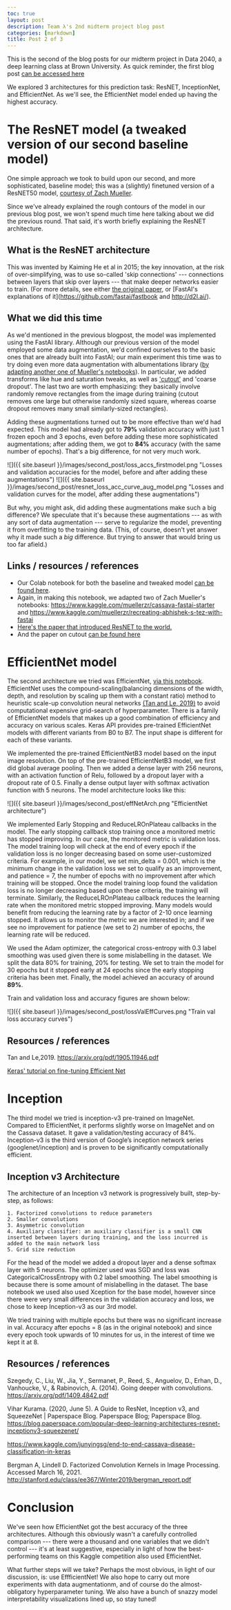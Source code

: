 ```yaml
---
toc: true
layout: post
description: Team λ's 2nd midterm project blog post
categories: [markdown]
title: Post 2 of 3
---
```


This is the second of the blog posts for our midterm project in Data 2040, a deep learning class at Brown University. As quick reminder, the first blog post [can be accessed here](https://emmanuel-peters.medium.com/blog-post-1-cassava-leaf-distribution-c6c3232be9d5)

We explored 3 architectures for this prediction task: ResNET, InceptionNet, and EfficientNet. As we'll see, the EfficientNet model ended up having the highest accuracy.

# The ResNET model (a tweaked version of our second baseline model)

One simple approach we took to build upon our second, and more sophisticated, baseline model; this was a (slightly) finetuned version of a ResNET50 model, [courtesy of Zach Mueller](https://www.kaggle.com/muellerzr/cassava-fastai-starter). 

Since we've already explained the rough contours of the model in our previous blog post, we won't spend much time here talking about we did the previous round. That said, it's worth briefly explaining the ResNET architecture.

## What is the ResNET architecture

This was invented by Kaiming He et al in 2015; the key innovation, at the risk of over-simplifying, was to use so-called 'skip connections' --- connections between layers that skip over layers --- that make deeper networks easier to train. (For more details, see either [the original paper](https://arxiv.org/abs/1512.03385), or [FastAI's explanations of it](https://github.com/fastai/fastbook and http://d2l.ai/).

## What we did this time

As we'd mentioned in the previous blogpost, the model was implemented using the FastAI library. Although our previous version of the model employed some data augmentation, we'd confined ourselves to the basic ones that are already built into FastAI; our main experiment this time was to try doing even more data augmentation with albumentations library ([by adapting another one of Mueller's notebooks](https://www.kaggle.com/muellerzr/recreating-abhishek-s-tez-with-fastai
)). In particular, we added transforms like hue and saturation tweaks, as well as ['cutout'](https://arxiv.org/pdf/1708.04552.pdf) and 'coarse dropout'. The last two are worth emphasizing: they basically involve randomly remove rectangles from the image during training (cutout removes one large but otherwise randomly sized square, whereas coarse dropout removes many small similarly-sized rectangles). 

Adding these augmentations turned out to be more effective than we'd had expected. This model had already got to **79%** validation accuracy with just 1 frozen epoch and 3 epochs, even before adding these more sophisticated augmentations; after adding them, we got to **84%** accuracy (with the same number of epochs). That's a big difference, for not very much work.

![]({{ site.baseurl }}/images/second_post/loss_accs_firstmodel.png "Losses and validation accuracies for the model, before and after adding these augmentations")
![]({{ site.baseurl }}/images/second_post/resnet_loss_acc_curve_aug_model.png "Losses and validation curves for the model, after adding these augmentations")

But why, you might ask, did adding these augmentations make such a big difference? We speculate that it's because these augmentations --- as with any sort of data augmentation --- serve to regularize the model, preventing it from overfitting to the training data. (This, of course, doesn't yet answer why it made such a *big* difference. But trying to answer that would bring us too far afield.) 

## Links / resources / references

* Our Colab notebook for both the baseline and tweaked model [can be found here](https://colab.research.google.com/drive/1n_jN7X1D8kB9lCicYcYaFvzwUCVViXg5?usp=sharing). 
* Again, in making this notebook, we adapted two of Zach Mueller's notebooks: https://www.kaggle.com/muellerzr/cassava-fastai-starter and https://www.kaggle.com/muellerzr/recreating-abhishek-s-tez-with-fastai
* [Here's the paper that introduced ResNET to the world.](https://arxiv.org/abs/1512.03385)
* And the paper on cutout [can be found here](https://arxiv.org/pdf/1708.04552.pdf)

# EfficientNet model

The second architecture we tried was EfficientNet, [via this notebook](https://www.kaggle.com/bununtadiresmenmor/starter-keras-efficientnet). EfficientNet uses the compound-scaling(balancing dimensions of the width, depth, and resolution by scaling up them with a constant ratio) method to heuristic scale-up convolution neural networks [(Tan and Le, 2019)](https://arxiv.org/pdf/1905.11946.pdf) to avoid computational expensive grid-search of hyperparameter. There is a family of EfficientNet models that makes up a good combination of efficiency and accuracy on various scales. Keras API provides pre-trained EfficientNet models with different variants from B0 to B7. The input shape is different for each of these variants.

We implemented the pre-trained EfficientNetB3 model based on the input image resolution. On top of the pre-trained EfficientNetB3 model, we first did global average pooling. Then we added a dense layer with 256 neurons, with an activation function of Relu, followed by a dropout layer with a dropout rate of 0.5. Finally a dense output layer with softmax activation function with 5 neurons. The model architecture looks like this:

![]({{ site.baseurl }}/images/second_post/effNetArch.png "EfficientNet architecture")

We implemented Early Stopping and ReduceLROnPlateau callbacks in the model. The early stopping callback stop training once a monitored metric has stopped improving. In our case, the monitored metric is validation loss. The model training loop will check at the end of every epoch if the validation loss is no longer decreasing based on some user-customized criteria. For example, in our model, we set min_delta = 0.001, which is the minimum change in the validation loss we set to qualify as an improvement, and patience = 7, the number of epochs with no improvement after which training will be stopped. Once the model training loop found the validation loss is no longer decreasing based upon these criteria, the training will terminate. Similarly, the ReduceLROnPlateau callback reduces the learning rate when the monitored metric stopped improving. Many models would benefit from reducing the learning rate by a factor of 2-10 once learning stopped. It allows us to monitor the metric we are interested in; and if we see no improvement for patience (we set to 2)  number of epochs, the learning rate will be reduced. 

We used the Adam optimizer, the categorical cross-entropy with 0.3 label smoothing was used given there is some mislabelling in the dataset. We split the data 80% for training, 20% for testing.  We set to train the model for 30 epochs but it stopped early at 24 epochs since the early stopping criteria has been met. Finally, the model achieved an accuracy of around **89%**.

Train and validation loss and accuracy figures are shown below:

![]({{ site.baseurl }}/images/second_post/lossValEffCurves.png "Train val loss accuracy curves")

## Resources / references

Tan and Le,2019. https://arxiv.org/pdf/1905.11946.pdf

[Keras' tutorial on fine-tuning Efficient Net](https://keras.io/examples/vision/image_classification_efficientnet_fine_tuning) 

# Inception

The third model we tried is inception-v3 pre-trained on ImageNet. Compared to EfficientNet, it performs slightly worse on ImageNet and on the Cassava dataset. It gave a validation/testing accuracy of 84%. Inception-v3 is the third version of Google’s inception network series (googlenet/inception) and is proven to be significantly computationally efficient.

## Inception v3 Architecture

The architecture of an Inception v3 network is progressively built, step-by-step, as follows: 

    1. Factorized convolutions to reduce parameters
    2. Smaller convolutions
    3. Asymmetric convolution
    4. Auxiliary classifier: an auxiliary classifier is a small CNN inserted between layers during training, and the loss incurred is added to the main network loss
    5. Grid size reduction

 
For the head of the model we added a dropout layer and a dense softmax layer with 5 neurons.  The optimizer used was SGD and loss was CategoricalCrossEntropy with 0.2 label smoothing. The label smoothing is because there is some amount of mislabelling in the dataset. The base notebook we used also used Xception for the base model, however since there were very small differences in the validation accuracy and loss, we chose to keep Inception-v3 as our 3rd model.

We tried training with multiple epochs but there was no significant increase in val. Accuracy after epochs = 8 (as in the original notebook) and since every epoch took upwards of 10 minutes for us, in the interest of time we kept it at 8.


## Resources / references

Szegedy, C., Liu, W., Jia, Y., Sermanet, P., Reed, S., Anguelov, D., Erhan, D., Vanhoucke, V., & Rabinovich, A. (2014). Going deeper with convolutions. https://arxiv.org/pdf/1409.4842.pdf
 
Vihar Kurama. (2020, June 5). A Guide to ResNet, Inception v3, and SqueezeNet | Paperspace Blog. Paperspace Blog; Paperspace Blog. https://blog.paperspace.com/popular-deep-learning-architectures-resnet-inceptionv3-squeezenet/

‌https://www.kaggle.com/junyingsg/end-to-end-cassava-disease-classification-in-keras

Bergman A, Lindell D. Factorized Convolution Kernels in Image Processing. Accessed March 16, 2021. http://stanford.edu/class/ee367/Winter2019/bergman_report.pdf


# Conclusion

We've seen how EfficientNet got the best accuracy of the three architectures. Although this obviously wasn't a carefully controlled comparison --- there were a thousand and one variables that we didn't control --- it's at least suggestive, especially in light of how the best-performing teams on this Kaggle competition also used EfficientNet. 

What further steps will we take? Perhaps the most obvious, in light of our discussion, is: use EffficientNet! We also hope to carry out more experiments with data augmentationm, and of course do the almost-obligatory hyperparameter tuning. We also have a bunch of snazzy model interpretability visualizations lined up, so stay tuned!







